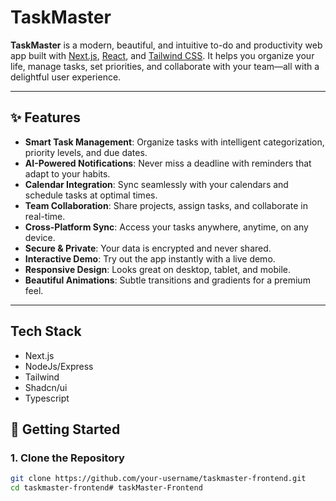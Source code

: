 # TaskMaster

**TaskMaster** is a modern, beautiful, and intuitive to-do and productivity web app built with [Next.js](https://nextjs.org/), [React](https://react.dev/), and [Tailwind CSS](https://tailwindcss.com/). It helps you organize your life, manage tasks, set priorities, and collaborate with your team—all with a delightful user experience.

---

## ✨ Features

- **Smart Task Management**: Organize tasks with intelligent categorization, priority levels, and due dates.
- **AI-Powered Notifications**: Never miss a deadline with reminders that adapt to your habits.
- **Calendar Integration**: Sync seamlessly with your calendars and schedule tasks at optimal times.
- **Team Collaboration**: Share projects, assign tasks, and collaborate in real-time.
- **Cross-Platform Sync**: Access your tasks anywhere, anytime, on any device.
- **Secure & Private**: Your data is encrypted and never shared.
- **Interactive Demo**: Try out the app instantly with a live demo.
- **Responsive Design**: Looks great on desktop, tablet, and mobile.
- **Beautiful Animations**: Subtle transitions and gradients for a premium feel.

---
## Tech Stack
- Next.js
- NodeJs/Express
- Tailwind
- Shadcn/ui
- Typescript

## 🚀 Getting Started

### 1. Clone the Repository

```bash
git clone https://github.com/your-username/taskmaster-frontend.git
cd taskmaster-frontend#   t a s k M a s t e r - F r o n t e n d  
 
